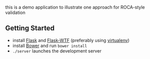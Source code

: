 this is a demo application to illustrate one approach for ROCA-style validation


Getting Started
---------------

* install [Flask](http://flask.pocoo.org/) and
  [Flask-WTF](https://flask-wtf.readthedocs.org) (preferably using
  [virtualenv](http://virtualenv.readthedocs.org))
* install [Bower](http://bower.io) and run `bower install`
* `./server` launches the development server
